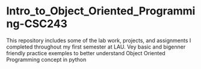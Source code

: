 # Intro_to_Object_Oriented_Programming-CSC243
This repository includes some of the lab work, projects, and assignments I completed throughout my first semester at LAU.
Vey basic and bigenner friendly practice exemples to better understand Object Oriented Programming concept in python
